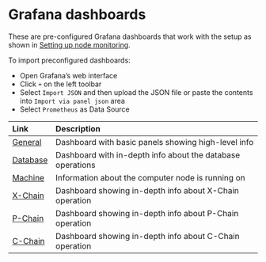 # Grafana dashboards

These are pre-configured Grafana dashboards that work with the setup as shown in [Setting up node monitoring](../build/tutorials/nodes-and-staking/setting-up-node-monitoring.md).

To import preconfigured dashboards:

* Open Grafana’s web interface
* Click `+` on the left toolbar
* Select `Import JSON` and then upload the JSON file or paste the contents into `Import via panel json` area
* Select `Prometheus` as Data Source

| Link | Description |
| :--- | :--- |
| [General](general.json) | Dashboard with basic panels showing high-level info |
| [Database](database.json) | Dashboard with in-depth info about the database operations |
| [Machine](machine.json) | Information about the computer node is running on |
| [X-Chain](x_chain.json) | Dashboard showing in-depth info about X-Chain operation |
| [P-Chain](p_chain.json) | Dashboard showing in-depth info about P-Chain operation |
| [C-Chain](c_chain.json) | Dashboard showing in-depth info about C-Chain operation |

